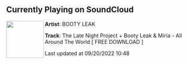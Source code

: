 ## Currently Playing on SoundCloud

[<img align="left" width="100" src="https://i1.sndcdn.com/artworks-aifyhbK6LtQ7TRsq-UrlnOg-t500x500.jpg">](https://soundcloud.com/bo0tyleak/aatw)

**Artist**: BOOTY LEAK 

**Track**: The Late Night Project + Booty Leak & Mirïa - All Around The World [ FREE DOWNLOAD ]

Last updated at 09/20/2022 10:48
